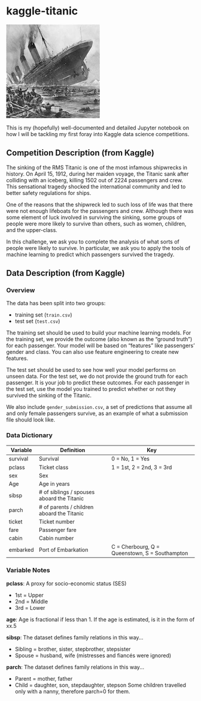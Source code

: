 # kaggle-titanic

![Sinking Titanic](images/titanic_sinking_img.jpg?raw=true "Titanic")

This is my (hopefully) well-documented and detailed Jupyter notebook on how I will be tackling my first foray into Kaggle data science competitions. 

## Competition Description (from Kaggle)

The sinking of the RMS Titanic is one of the most infamous shipwrecks in history.  On April 15, 1912, during her maiden voyage, the Titanic sank after colliding with an iceberg, killing 1502 out of 2224 passengers and crew. This sensational tragedy shocked the international community and led to better safety regulations for ships.

One of the reasons that the shipwreck led to such loss of life was that there were not enough lifeboats for the passengers and crew. Although there was some element of luck involved in surviving the sinking, some groups of people were more likely to survive than others, such as women, children, and the upper-class.

In this challenge, we ask you to complete the analysis of what sorts of people were likely to survive. In particular, we ask you to apply the tools of machine learning to predict which passengers survived the tragedy.


## Data Description (from Kaggle)

### Overview

The data has been split into two groups:

- training set (`train.csv`)
- test set (`test.csv`)

The training set should be used to build your machine learning models. For the training set, we provide the outcome (also known as the “ground truth”) for each passenger. Your model will be based on “features” like passengers’ gender and class. You can also use feature engineering to create new features.

The test set should be used to see how well your model performs on unseen data. For the test set, we do not provide the ground truth for each passenger. It is your job to predict these outcomes. For each passenger in the test set, use the model you trained to predict whether or not they survived the sinking of the Titanic.

We also include `gender_submission.csv`, a set of predictions that assume all and only female passengers survive, 
as an example of what a submission file should look like.

### Data Dictionary

|Variable	|Definition	 |Key                         |
|---------------|----------------|----------------------------|
| survival 	| Survival 	 | 0 = No, 1 = Yes            |
| pclass 	| Ticket class 	 | 1 = 1st, 2 = 2nd, 3 = 3rd  |
| sex 	        | Sex 	         |                            |
| Age 	        | Age in years 	 |                            |
| sibsp 	| # of siblings / spouses aboard the Titanic  |    |	
| parch 	| # of parents / children aboard the Titanic  |	   |
| ticket 	| Ticket number  |                            |	
| fare 	        | Passenger fare |                            | 	
| cabin 	| Cabin number 	 |                            |
| embarked 	| Port of Embarkation |	C = Cherbourg, Q = Queenstown, S = Southampton |

### Variable Notes

**pclass**: A proxy for socio-economic status (SES)
- 1st = Upper
- 2nd = Middle
- 3rd = Lower

**age**: Age is fractional if less than 1. If the age is estimated, is it in the form of xx.5

**sibsp**: The dataset defines family relations in this way...
- Sibling = brother, sister, stepbrother, stepsister
- Spouse = husband, wife (mistresses and fiancés were ignored)

**parch**: The dataset defines family relations in this way...
- Parent = mother, father
- Child = daughter, son, stepdaughter, stepson
Some children travelled only with a nanny, therefore parch=0 for them.
